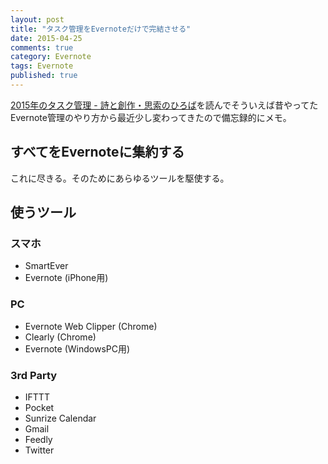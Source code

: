 ```yaml
---
layout: post
title: "タスク管理をEvernoteだけで完結させる"
date: 2015-04-25
comments: true
category: Evernote
tags: Evernote
published: true
---
```


[2015年のタスク管理 - 詩と創作・思索のひろば](http://motemen.hatenablog.com/entry/2015/04/getting-things-done)を読んでそういえば昔やってたEvernote管理のやり方から最近少し変わってきたので備忘録的にメモ。

## すべてをEvernoteに集約する

これに尽きる。そのためにあらゆるツールを駆使する。

## 使うツール

### スマホ
- SmartEver
- Evernote (iPhone用)
### PC
- Evernote Web Clipper (Chrome)
- Clearly (Chrome)
- Evernote (WindowsPC用)
### 3rd Party
- IFTTT
- Pocket
- Sunrize Calendar
- Gmail
- Feedly
- Twitter
